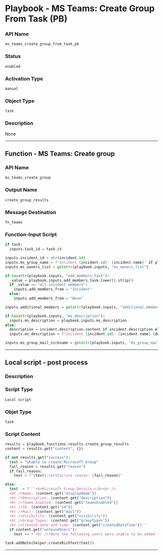 <!--
    DO NOT MANUALLY EDIT THIS FILE
    THIS FILE IS AUTOMATICALLY GENERATED WITH resilient-sdk codegen
    Generated with resilient-sdk v49.0.4368
-->

# Playbook - MS Teams: Create Group From Task (PB)

### API Name
`ms_teams_create_group_from_task_pb`

### Status
`enabled`

### Activation Type
`manual`

### Object Type
`task`

### Description
None


---
## Function - MS Teams: Create group

### API Name
`ms_teams_create_group`

### Output Name
`create_group_results`

### Message Destination
`fn_teams`

### Function-Input Script
```python
if task:
  inputs.task_id = task.id

inputs.incident_id = str(incident.id)
inputs.ms_group_name = f"Incident {incident.id}: {incident.name}" if playbook.inputs.ms_group_name else playbook.inputs.ms_group_name
inputs.ms_owners_list = getattr(playbook.inputs, "ms_owners_list")

if hasattr(playbook.inputs, "add_members_task"):
  _value = playbook.inputs.add_members_task.lower().strip()
  if _value == "all incident members":
    inputs.add_members_from = "Incident"
  else:
    inputs.add_members_from = "None"

inputs.additional_members = getattr(playbook.inputs, "additional_members", {"content": ""}).content

if hasattr(playbook.inputs, "ms_description"):
  inputs.ms_description = playbook.inputs.ms_description
else:
  description = incident.description.content if incident.description else ""
  inputs.ms_description = f"Incident {incident.id}: {incident.name} {description}"

inputs.ms_group_mail_nickname = getattr(playbook.inputs, "ms_group_mail_nickname")
```

---

## Local script - post process

### Description


### Script Type
`Local script`

### Objet Type
`task`

### Script Content
```python
results = playbook.functions.results.create_group_results
content = results.get("content", {})

if not results.get("success"):
  text = "Unable to create Microsoft Group"
  fail_reason = results.get("reason")
  if fail_reason:
    text = f"{text}:\n\tFailure reason: {fail_reason}"

else:
  text  = f'''<b>Microsoft Group Details:</b><br />
  <br />Name: {content.get("displayName")}
  <br />Description: {content.get("description")}
  <br />Teams Enabled: {content.get("teamsEnabled")}
  <br />ID: {content.get("id")}
  <br />Mail: {content.get("mail")}
  <br />Visibility: {content.get("visibility")}
  <br />Group Types: {content.get("groupTypes")}
  <br />Created date and time: {content.get("createdDateTime")}'''
  if content.get("unfoundUsers"):
    text += f'<br />*Note the following users were unable to be added to the group: {content.get("unfoundUsers")}'

task.addNote(helper.createRichText(text))
```

---
